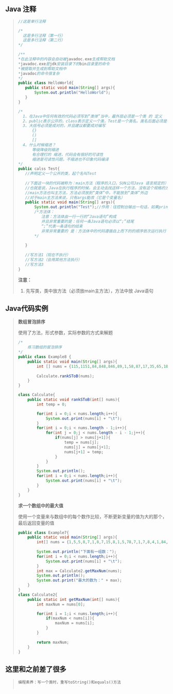 ## Java 注释

>```java
>//这是单行注释
>
>/*
>	这是多行注释（第一行）
>	这是多行注释（第二行）
>*/
>
>/**
>*在此注释中的内容会自动被javadoc.exe生成帮助文档
>*javadoc.exe是jdk安装目录下的bin目录里的命令
>*被提取并生成到帮助文档中
>*javadoc的命令很复杂 
>*/
>public class HelloWorld{
>    public static void main(String[] args){
>        System.out.println("HelloWorld");
>    }
>}
>```
>
>```java
>/*
>	1、在Java中任何有效的代码必须写到“类体”当中，最外层必须是一个类 的 定义
>	2、public表示公开的，class表示定义一个类，Test是一个类名。类名后面必须是一对大括号，这一对		大括号被称为“类体”
>	3、大括号必须是成对的，并且建议都要成对编写
>		{}
>		()
>		[]
>	4、什么时候缩进？
>		等级降级则缩进
>		有合理打的 缩进，代码会有很好的可读性
>		缩进是可读性问题，不缩进也不印象代码编译
>*/
>public calss Test{
>    //声明定义一个公开的类，起个名叫Test
>    
>    //下面这一块的代码被称为：main方法（程序的入口，SUN公司Java 语言规定的）入口方法！！！一个		类只能有一个
>    //也就是说，Java在执行程序的时候，会主动去找这样一个方法，没有这个规格的方法，程序无法执行
>    //main方法也叫主方法，方法必须放到“类体”中，不能放到“类体”外边
>    //对于main主方法来说，只有args能改（它是个变量名）
>    public static void main(String[] args){
>        System.out.println("Test");//作用：往控制台输出一句话，如果println后括号内的内容										是字符串的话，则必须使用双引号阔起来			
>        /*方法体：
>        	注意：方法体由一行一行的“Java语句”构成
>        	并且非常重要的是：任何一条Java语句必须以“;”结尾
>        	“;”代表一条语句的结束
>        	非常非常重要的 是：方法体中的代码遵循自上而下的的顺序依次运行执行
>        */
>        
>    }
>    
>    //写方法1（现在不执行）
>    //写方法2（会用其他方法执行）
>    //写方法3
>}
>```
>
> **注意：**
>
>1. 先写类，类中放方法（必须放main主方法），方法中放 Java语句

## Java代码实例

> **数组冒泡排序**
>
> 使用了方法，形式参数，实际参数的方式来解题
>
> ```java
> /*
>     练习数组的冒泡排序
> */
> public class Example8 {
>     public static void main(String[] args){
>         int [] nums = {115,1151,84,848,846,89,1,58,87,17,35,65,18,98,78};
>         
>         Calculate.rankSToB(nums);
>     }
> }
> 
> class Calculate{
>     public static void rankSToB(int[] nums){
>         int temp = 0;
> 
>         for(int i = 0;i < nums.length;i++){
>             System.out.print(nums[i] + "\t");
>         }
>         for(int i = 0;i < nums.length - 1;i++){
>             for(int j = 0;j < nums.length - i - 1;j++){
>                 if(nums[j] > nums[j+1]){
>                     temp = nums[j];
>                     nums[j] = nums[j+1];
>                     nums[j+1] = temp;
>                 }
>             }
>         }
>         System.out.println();
>         for(int i = 0;i < nums.length;i++){
>             System.out.print(nums[i] + "\t");
>         }
>     }
> }
> ```
>
> **求一个数组中的最大值**
>
> 使用一个变量来与数组中的每个数作比较，不断更新变量的值为大的那个，最后返回变量的值
>
> ```java
> public class Example7{
>     public static void main(String[] args){
>         int[] nums = {1,5,5,8,7,1,8,7,15,8,1,5,78,7,1,7,8,4,1,84,87,8,48,4,87,8,84,8,48,7,8,84,5,5,8,7,87,8,8,88,8,8888,888};
>         
>         System.out.println("下面有一组数：");
>         for(int i = 0;i < nums.length;i++){
>             System.out.print(nums[i] + "\t");
>         }
>         int max = Calculate2.getMaxNum(nums);
>         System.out.println();
>         System.out.print("最大的数为：" + max);
>     }
> }
> class Calculate2{
>     public static int getMaxNum(int[] nums){
>         int maxNum = nums[0];
> 
>         for(int i = 1;i < nums.length;i++){
>             if(maxNum < nums[i]){
>                 maxNum = nums[i];
>             }
>         }
>         
>         return maxNum;
>     }
> }
> ```
>



## 这里和之前差了很多

> ```text
> 编程素养：写一个类时，重写toString()和equals()方法
> 
> 
> ```
>
> 

































